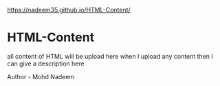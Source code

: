 https://nadeem35.github.io/HTML-Content/

# HTML-Content
all content of HTML will be upload here 
when I upload any content then I can give a description here


Author - Mohd Nadeem
